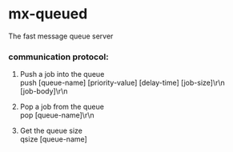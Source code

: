 mx-queued
=========

The fast message queue server

<h3>communication protocol:</h3>

1) Push a job into the queue<br />
push [queue-name] [priority-value] [delay-time] [job-size]\r\n<br />
[job-body]\r\n<br />

2) Pop a job from the queue<br />
pop [queue-name]\r\n<br />

3) Get the queue size<br />
qsize [queue-name]<br />
